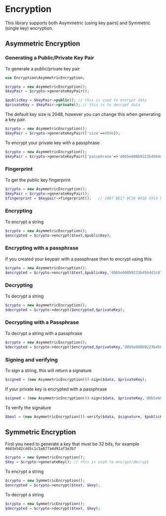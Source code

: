 # Encryption

This library supports both Asymmetric (using key pairs) and Symmetric (single key) encryption. 

## Asymmetric Encryption

### Generating a Public/Private Key Pair

To generate a public/private key pair

```php
use Encryption\AsymmetricEncryption;

$crypto = new AsymmetricEncryption();
$keyPair = $crypto->generateKeyPair();

$publicKey = $keyPair->public(); // this is used to encrypt data
$privateKey = $keyPair->private(); // this is to decrypt data
```

The default key size is 2048, however you can change this when generating a key pair.

```php
$crypto = new AsymmetricEncryption();
$keyPair = $crypto->generateKeyPair(['size'=>4096]);
```

To encrypt your private key with a passphrase

```php
$crypto = new AsymmetricEncryption();
$keyPair = $crypto->generateKeyPair(['passphrase'=>'d0b5e608b9223b4564d3c075c1b97906']);
```

### Fingerprint

To get the public key fingerprint

```php
$crypto = new AsymmetricEncryption();
$keyPair = $crypto->generateKeyPair();
$fingerprint = $keypair->fingerprint();   // 1087 BE17 0C58 B41D 5913 8C8E CFE7 B696 6111 4AAB
```

### Encrypting

To encrypt a string

```php
$crypto = new AsymmetricEncryption();
$encrypted = $crypto->encrypt($text,$publicKey);
```

### Encrypting with a passphrase

If you created your keypair with a passphrase then to encrypt using this 

```php
$crypto = new AsymmetricEncryption();
$encrypted = $crypto->encrypt($text,$publicKey,'d0b5e608b9223b4564d3c075c1b97906');
```

### Decrypting

To decrypt a string

```php
$crypto = new AsymmetricEncryption();
$decrypted = $crypto->decrypt($encrypted,$privateKey);
```

### Decrypting with a Passphrase

To decrypt a string with a passphrase

```php
$crypto = new AsymmetricEncryption();
$decrypted = $crypto->decrypt($encrypted,$privateKey,'d0b5e608b9223b4564d3c075c1b97906');
```

### Signing and verifying

To sign a string, this will return a signature

```php
$signed = (new AsymmetricEncryption())-sign($data, $privateKey);
```

If your private key is encrypted with a passphrase

```php
$signed = (new AsymmetricEncryption())-sign($data, $privateKey,'d0b5e608b9223b4564d3c075c1b97906');
```

To verify the signature

```php
$bool = (new AsymmetricEncryption())-verify($data, $signature, $publicKey);
```

## Symmetric Encryption

First you need to generate a key that must be 32 bits, for example `46d3e5d2cdd5c1c5a677a4d91af3e3b7`

```php
$crypto = new SymmetricEncryption();
$key = $crypto->generateKey(); // this is used to encrypt/decrypt
```

To encrypt a string

```php
$crypto = new SymmetricEncryption();
$encrypted = $crypto->encrypt($text, $key);
```

To decrypt a string

```php
$crypto = new SymmetricEncryption();
$decrypted = $crypto->decrypt($text, $key);
```


